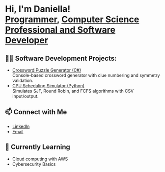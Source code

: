 <h1>Hi, I'm Daniella! <br/><a href="https://github.com/daniella-rly">Programmer</a>, <a href="https://www.linkedin.com/in/daniella-amasowomwan-4000bcf56/">Computer Science Professional and Software Developer</a>

<h2>👩‍💻 Software Development Projects:</h2>

- [Crossword Puzzle Generator (C#)](https://github.com/daniella-rly/Crossword-puzzle-C-.git)  
  Console-based crossword generator with clue numbering and symmetry validation.
- [CPU Scheduling Simulator (Python)](https://github.com/daniella-rly/CPU-Scheduling-Simulator.git)  
  Simulates SJF, Round Robin, and FCFS algorithms with CSV input/output.
<!--- [Durham Workforce App (Capstone, React/Node)](https://github.com/YOURUSERNAME/dwa-case-study)  
  Prototype mobile app for workforce data visualization and job search.-->

<h2>📫 Connect with Me</h2>

- [LinkedIn](https://www.linkedin.com/in/daniella-amasowomwan-4000bcf56/)  
- [Email](mailto:daniellaamas@gmail.com)

<h2>🌱 Currently Learning</h2>

- Cloud computing with AWS  
- Cybersecurity Basics

